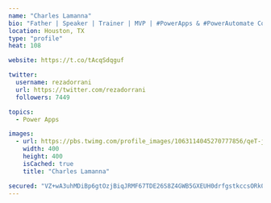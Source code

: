 ```yaml
---
name: "Charles Lamanna"
bio: "Father | Speaker | Trainer | MVP | #PowerApps & #PowerAutomate Community Super User | YouTuber Right-pointing triangle http://youtube.com/c/rezadorrani | Learn - Share - Clockwise rightwards and leftwards open circle arrows"
location: Houston, TX
type: "profile"
heat: 108

website: https://t.co/tAcqSdqguf

twitter:
  username: rezadorrani
  url: https://twitter.com/rezadorrani
  followers: 7449

topics:
  - Power Apps

images:
  - url: https://pbs.twimg.com/profile_images/1063114045270777856/qeT-jpWr_400x400.jpg
    width: 400
    height: 400
    isCached: true
    title: "Charles Lamanna"

secured: "VZ+wA3uhMDiBp6gtOzjBiqJRMF67TDE26S8Z4GWB5GXEUH0drfgstkccsORk0xeL1WLO+e7lLpCvsMQqbR8nCplc/11d+sb1MjqJhIzDZQ0qVScDsOPt4CMlCQ5Bq5d57blFvuYymAaXrCf4M4l8n0TflcTgRzUiB7nvqtGqWcIUK3b+ZO3oZqMcO+TmnWC6bgbrBVbcY6Wu67TTskr1y1BU8dPJuGz2n70FEFkqeyFBv4alus++W9j6Sl8g3zDF0MV7F0jA2FcA1ZknYzJzPTiOPuZzifvgXMiZOd0g2KfuITm9HImkeX0/D0rX093qREUp7YZghbILhhVjOVmeY8vcf9k/M+0VfFd4qRjBewP1k18H2STWTYzR/TkiQdk5v1KG5RsR2k8oAU4vs23wgcrVEz55MTZyBIupL/bCOtA=;5IoC9oeVfnbA1lKyW23Z6w=="
---
```


